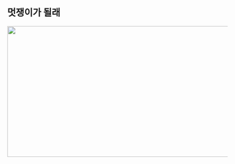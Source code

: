<h2>멋쟁이가 될래</h2>

<a href="https://www.gitanimals.org/en_US?utm_medium=image&utm_source=yeonwooda&utm_content=farm">
<img
  src="https://render.gitanimals.org/farms/yeonwooda"
  width="600"
  height="300"
/>
</a>
